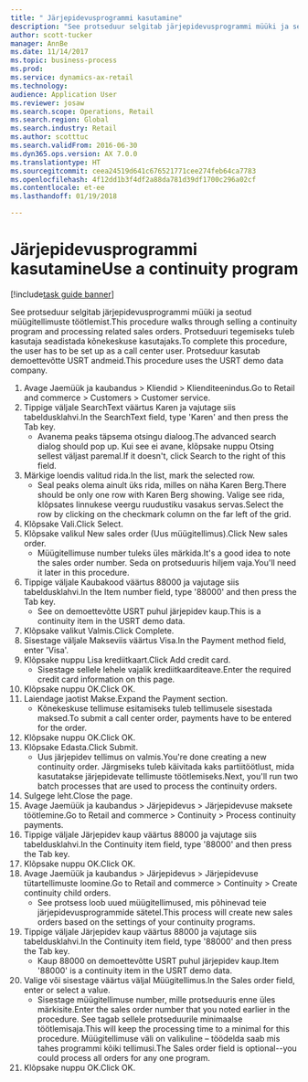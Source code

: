 ```yaml
--- 
title: " Järjepidevusprogrammi kasutamine"
description: "See protseduur selgitab järjepidevusprogrammi müüki ja seotud müügitellimuste töötlemist."
author: scott-tucker
manager: AnnBe
ms.date: 11/14/2017
ms.topic: business-process
ms.prod: 
ms.service: dynamics-ax-retail
ms.technology: 
audience: Application User
ms.reviewer: josaw
ms.search.scope: Operations, Retail
ms.search.region: Global
ms.search.industry: Retail
ms.author: scotttuc
ms.search.validFrom: 2016-06-30
ms.dyn365.ops.version: AX 7.0.0
ms.translationtype: HT
ms.sourcegitcommit: ceea24519d641c676521771cee274feb64ca7783
ms.openlocfilehash: 4f12dd1b3f4df2a88da781d39df1700c296a02cf
ms.contentlocale: et-ee
ms.lasthandoff: 01/19/2018

---
```

# <a name="use-a-continuity-program"></a><span data-ttu-id="a3b90-103"> Järjepidevusprogrammi kasutamine</span><span class="sxs-lookup"><span data-stu-id="a3b90-103">Use a continuity program</span></span>

[!include[task guide banner](../includes/task-guide-banner.md)]

<span data-ttu-id="a3b90-104">See protseduur selgitab järjepidevusprogrammi müüki ja seotud müügitellimuste töötlemist.</span><span class="sxs-lookup"><span data-stu-id="a3b90-104">This procedure walks through selling a continuity program and processing related sales orders.</span></span> <span data-ttu-id="a3b90-105">Protseduuri tegemiseks tuleb kasutaja seadistada kõnekeskuse kasutajaks.</span><span class="sxs-lookup"><span data-stu-id="a3b90-105">To complete this procedure, the user has to be set up as a call center user.</span></span> <span data-ttu-id="a3b90-106">Protseduur kasutab demoettevõtte USRT andmeid.</span><span class="sxs-lookup"><span data-stu-id="a3b90-106">This procedure uses the USRT demo data company.</span></span>

1. <span data-ttu-id="a3b90-107">Avage Jaemüük ja kaubandus > Kliendid > Klienditeenindus.</span><span class="sxs-lookup"><span data-stu-id="a3b90-107">Go to Retail and commerce > Customers > Customer service.</span></span>
2. <span data-ttu-id="a3b90-108">Tippige väljale SearchText väärtus Karen ja vajutage siis tabeldusklahvi.</span><span class="sxs-lookup"><span data-stu-id="a3b90-108">In the SearchText field, type 'Karen' and then press the Tab key.</span></span>
    * <span data-ttu-id="a3b90-109">Avanema peaks täpsema otsingu dialoog.</span><span class="sxs-lookup"><span data-stu-id="a3b90-109">The advanced search dialog should pop up.</span></span> <span data-ttu-id="a3b90-110">Kui see ei avane, klõpsake nuppu Otsing sellest väljast paremal.</span><span class="sxs-lookup"><span data-stu-id="a3b90-110">If it doesn't, click Search to the right of this field.</span></span>  
3. <span data-ttu-id="a3b90-111">Märkige loendis valitud rida.</span><span class="sxs-lookup"><span data-stu-id="a3b90-111">In the list, mark the selected row.</span></span>
    * <span data-ttu-id="a3b90-112">Seal peaks olema ainult üks rida, milles on näha Karen Berg.</span><span class="sxs-lookup"><span data-stu-id="a3b90-112">There should be only one row with Karen Berg showing.</span></span> <span data-ttu-id="a3b90-113">Valige see rida, klõpsates linnukese veergu ruudustiku vasakus servas.</span><span class="sxs-lookup"><span data-stu-id="a3b90-113">Select the row by clicking on the checkmark column on the far left of the grid.</span></span>  
4. <span data-ttu-id="a3b90-114">Klõpsake Vali.</span><span class="sxs-lookup"><span data-stu-id="a3b90-114">Click Select.</span></span>
5. <span data-ttu-id="a3b90-115">Klõpsake valikul New sales order (Uus müügitellimus).</span><span class="sxs-lookup"><span data-stu-id="a3b90-115">Click New sales order.</span></span>
    * <span data-ttu-id="a3b90-116">Müügitellimuse number tuleks üles märkida.</span><span class="sxs-lookup"><span data-stu-id="a3b90-116">It's a good idea to note the sales order number.</span></span> <span data-ttu-id="a3b90-117">Seda on protseduuris hiljem vaja.</span><span class="sxs-lookup"><span data-stu-id="a3b90-117">You'll need it later in this procedure.</span></span>  
6. <span data-ttu-id="a3b90-118">Tippige väljale Kaubakood väärtus 88000 ja vajutage siis tabeldusklahvi.</span><span class="sxs-lookup"><span data-stu-id="a3b90-118">In the Item number field, type '88000' and then press the Tab key.</span></span>
    * <span data-ttu-id="a3b90-119">See on demoettevõtte USRT puhul järjepidev kaup.</span><span class="sxs-lookup"><span data-stu-id="a3b90-119">This is a continuity item in the USRT demo data.</span></span>  
7. <span data-ttu-id="a3b90-120">Klõpsake valikut Valmis.</span><span class="sxs-lookup"><span data-stu-id="a3b90-120">Click Complete.</span></span>
8. <span data-ttu-id="a3b90-121">Sisestage väljale Makseviis väärtus Visa.</span><span class="sxs-lookup"><span data-stu-id="a3b90-121">In the Payment method field, enter 'Visa'.</span></span>
9. <span data-ttu-id="a3b90-122">Klõpsake nuppu Lisa krediitkaart.</span><span class="sxs-lookup"><span data-stu-id="a3b90-122">Click Add credit card.</span></span>
    * <span data-ttu-id="a3b90-123">Sisestage sellele lehele vajalik krediitkaarditeave.</span><span class="sxs-lookup"><span data-stu-id="a3b90-123">Enter the required credit card information on this page.</span></span>  
10. <span data-ttu-id="a3b90-124">Klõpsake nuppu OK.</span><span class="sxs-lookup"><span data-stu-id="a3b90-124">Click OK.</span></span>
11. <span data-ttu-id="a3b90-125">Laiendage jaotist Makse.</span><span class="sxs-lookup"><span data-stu-id="a3b90-125">Expand the Payment section.</span></span>
    * <span data-ttu-id="a3b90-126">Kõnekeskuse tellimuse esitamiseks tuleb tellimusele sisestada maksed.</span><span class="sxs-lookup"><span data-stu-id="a3b90-126">To submit a call center order, payments have to be entered for the order.</span></span>  
12. <span data-ttu-id="a3b90-127">Klõpsake nuppu OK.</span><span class="sxs-lookup"><span data-stu-id="a3b90-127">Click OK.</span></span>
13. <span data-ttu-id="a3b90-128">Klõpsake Edasta.</span><span class="sxs-lookup"><span data-stu-id="a3b90-128">Click Submit.</span></span>
    * <span data-ttu-id="a3b90-129">Uus järjepidev tellimus on valmis.</span><span class="sxs-lookup"><span data-stu-id="a3b90-129">You're done creating a new continuity order.</span></span> <span data-ttu-id="a3b90-130">Järgmiseks tuleb käivitada kaks partiitöötlust, mida kasutatakse järjepidevate tellimuste töötlemiseks.</span><span class="sxs-lookup"><span data-stu-id="a3b90-130">Next, you'll run two batch processes that are used to process the continuity orders.</span></span>  
14. <span data-ttu-id="a3b90-131">Sulgege leht.</span><span class="sxs-lookup"><span data-stu-id="a3b90-131">Close the page.</span></span>
15. <span data-ttu-id="a3b90-132">Avage Jaemüük ja kaubandus > Järjepidevus > Järjepidevuse maksete töötlemine.</span><span class="sxs-lookup"><span data-stu-id="a3b90-132">Go to Retail and commerce > Continuity > Process continuity payments.</span></span>
16. <span data-ttu-id="a3b90-133">Tippige väljale Järjepidev kaup väärtus 88000 ja vajutage siis tabeldusklahvi.</span><span class="sxs-lookup"><span data-stu-id="a3b90-133">In the Continuity item field, type '88000' and then press the Tab key.</span></span>
17. <span data-ttu-id="a3b90-134">Klõpsake nuppu OK.</span><span class="sxs-lookup"><span data-stu-id="a3b90-134">Click OK.</span></span>
18. <span data-ttu-id="a3b90-135">Avage Jaemüük ja kaubandus > Järjepidevus > Järjepidevuse tütartellimuste loomine.</span><span class="sxs-lookup"><span data-stu-id="a3b90-135">Go to Retail and commerce > Continuity > Create continuity child orders.</span></span>
    * <span data-ttu-id="a3b90-136">See protsess loob uued müügitellimused, mis põhinevad teie järjepidevusprogrammide sätetel.</span><span class="sxs-lookup"><span data-stu-id="a3b90-136">This process will create new sales orders based on the settings of your continuity programs.</span></span>  
19. <span data-ttu-id="a3b90-137">Tippige väljale Järjepidev kaup väärtus 88000 ja vajutage siis tabeldusklahvi.</span><span class="sxs-lookup"><span data-stu-id="a3b90-137">In the Continuity item field, type '88000' and then press the Tab key.</span></span>
    * <span data-ttu-id="a3b90-138">Kaup 88000 on demoettevõtte USRT puhul järjepidev kaup.</span><span class="sxs-lookup"><span data-stu-id="a3b90-138">Item '88000' is a continuity item in the USRT demo data.</span></span>  
20. <span data-ttu-id="a3b90-139">Valige või sisestage väärtus väljal Müügitellimus.</span><span class="sxs-lookup"><span data-stu-id="a3b90-139">In the Sales order field, enter or select a value.</span></span>
    * <span data-ttu-id="a3b90-140">Sisestage müügitellimuse number, mille protseduuris enne üles märkisite.</span><span class="sxs-lookup"><span data-stu-id="a3b90-140">Enter the sales order number that you noted earlier in the procedure.</span></span> <span data-ttu-id="a3b90-141">See tagab sellele protseduurile minimaalse töötlemisaja.</span><span class="sxs-lookup"><span data-stu-id="a3b90-141">This will keep the processing time to a minimal for this procedure.</span></span> <span data-ttu-id="a3b90-142">Müügitellimuse väli on valikuline – töödelda saab mis tahes programmi kõiki tellimusi.</span><span class="sxs-lookup"><span data-stu-id="a3b90-142">The Sales order field is optional--you could process all orders for any one program.</span></span>  
21. <span data-ttu-id="a3b90-143">Klõpsake nuppu OK.</span><span class="sxs-lookup"><span data-stu-id="a3b90-143">Click OK.</span></span>


